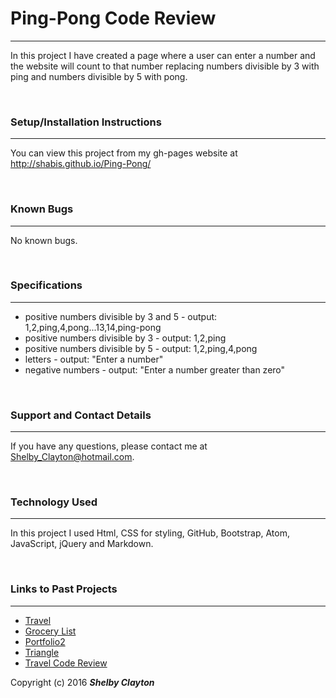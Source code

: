 # Ping-Pong Code Review
------

In this project I have created a page where a user can enter a number and the website will count to that number replacing numbers divisible by 3 with ping and numbers divisible by 5 with pong.

<br/>

### Setup/Installation Instructions
------

You can view this project from my gh-pages website at http://shabis.github.io/Ping-Pong/

<br/>

### Known Bugs
------

No known bugs.

<br/>

### Specifications
------

* positive numbers divisible by 3 and 5 - output: 1,2,ping,4,pong...13,14,ping-pong
* positive numbers divisible by 3 - output: 1,2,ping
* positive numbers divisible by 5 - output: 1,2,ping,4,pong
* letters - output: "Enter a number"
* negative numbers - output: "Enter a number greater than zero"

<br/>

### Support and Contact Details
------

If you have any questions, please contact me at Shelby_Clayton@hotmail.com.

<br/>

### Technology Used
------

In this project I used Html, CSS for styling, GitHub, Bootstrap, Atom, JavaScript, jQuery and Markdown.

<br/>

### Links to Past Projects
------

* [Travel](https://github.com/Shabis/Travel.git)
* [Grocery List](https://github.com/Shabis/Grocery_List.git)
* [Portfolio2](https://github.com/Shabis/Portfolio2.git)
* [Triangle](https://github.com/Shabis/Triangle.git)
* [Travel Code Review](http://shabis.github.io/Travel/_Code_Review/)

Copyright (c) 2016 **_Shelby Clayton_**
